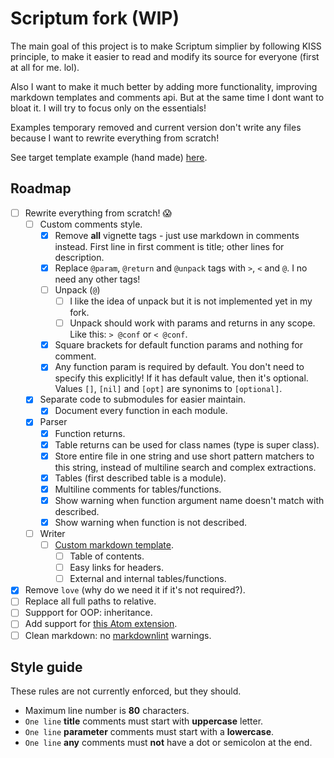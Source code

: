 # Scriptum fork (WIP)

The main goal of this project is to make Scriptum simplier by following KISS
principle, to make it easier to read and modify its source for everyone
(first at all for me. lol).

Also I want to make it much better by adding more functionality, improving
markdown templates and comments api. But at the same time I dont want to bloat
it. I will try to focus only on the essentials!

Examples temporary removed and current version don't write any files because
I want to rewrite everything from scratch!

See target template example (hand made)
[here](https://github.com/lua-rocks/object).

## Roadmap

- [ ] Rewrite everything from scratch! 😱
  - [ ] Custom comments style.
    - [x] Remove **all** vignette tags - just use markdown in comments instead.
      First line in first comment is title; other lines for description.
    - [x] Replace `@param`, `@return` and `@unpack` tags with `>`, `<` and `@`.
      I no need any other tags!
    - [ ] Unpack (`@`)
      - [ ] I like the idea of unpack but it is not implemented yet in my fork.
      - [ ] Unpack should work with params and returns in any scope.
        Like this: `> @conf` or `< @conf`.
    - [x] Square brackets for default function params and nothing for comment.
    - [x] Any function param is required by default. You don't need to
      specify this explicitly! If it has default value, then it's optional.
      Values `[]`, `[nil]` and `[opt]` are synonims to `[optional]`.
  - [x] Separate code to submodules for easier maintain.
    - [x] Document every function in each module.
  - [x] Parser
    - [x] Function returns.
    - [x] Table returns can be used for class names (type is super class).
    - [x] Store entire file in one string and use short pattern matchers
      to this string, instead of multiline search and complex extractions.
    - [x] Tables (first described table is a module).
    - [x] Multiline comments for tables/functions.
    - [x] Show warning when function argument name doesn't match with described.
    - [x] Show warning when function is not described.
  - [ ] Writer
    - [ ] [Custom markdown template](https://github.com/lua-rocks/object).
      - [ ] Table of contents.
      - [ ] Easy links for headers.
      - [ ] External and internal tables/functions.
- [x] Remove `love` (why do we need it if it's not required?).
- [ ] Replace all full paths to relative.
- [ ] Suppport for OOP: inheritance.
- [ ] Add support for
    [this Atom extension](https://github.com/dapetcu21/atom-autocomplete-lua).
- [ ] Clean markdown:
    no [markdownlint](https://github.com/DavidAnson/markdownlint) warnings.

## Style guide

These rules are not currently enforced, but they should.

- Maximum line number is **80** characters.
- `One line` **title** comments must start with **uppercase** letter.
- `One line` **parameter** comments must start with a **lowercase**.
- `One line` **any** comments must **not** have a dot or semicolon at the end.
